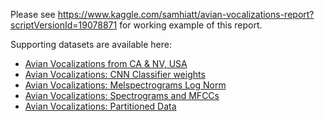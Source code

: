 Please see https://www.kaggle.com/samhiatt/avian-vocalizations-report?scriptVersionId=19078871 for working example of this report. 

Supporting datasets are available here:

* [Avian Vocalizations from CA & NV, USA](https://www.kaggle.com/samhiatt/xenocanto-avian-vocalizations-canv-usa)
* [Avian Vocalizations: CNN Classifier weights](https://www.kaggle.com/samhiatt/avian-vocalizations-cnn-classifier-weights)
* [Avian Vocalizations: Melspectrograms Log Norm](https://www.kaggle.com/samhiatt/avian-vocalizations-melspectrograms-log-norm)
* [Avian Vocalizations: Spectrograms and MFCCs](https://www.kaggle.com/samhiatt/avian-vocalizations-spectrograms-and-mfccs)
* [Avian Vocalizations: Partitioned Data](https://www.kaggle.com/samhiatt/avian-vocalizations-partitioned-data)
